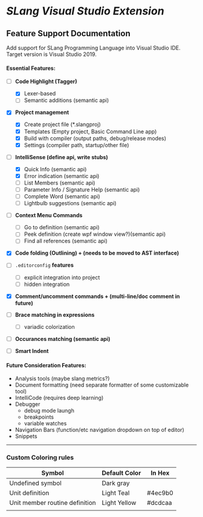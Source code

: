 ﻿#  ***SLang** Visual Studio Extension*
## Feature Support Documentation

Add support for SLang Programming Language into Visual Studio IDE.
Target version is Visual Studio 2019.

#### Essential Features:
- [ ] **Code Highlight (Tagger)**
    - [x] Lexer-based
    - [ ] Semantic additions (semantic api)
- [x] **Project management**
    - [x] Create project file (\*.slangproj)
    - [x] Templates (Empty project, Basic Command Line app)
    - [x] Build with compiler (output paths, debug/release modes)
    - [x] Settings (compiler path, startup/other file)
- [ ] **IntelliSense (define api, write stubs)**
    - [x] Quick Info (semantic api)
    - [x] Error indication (semantic api)
    - [ ] List Members (semantic api)
    - [ ] Parameter Info / Signature Help (semantic api)
    - [ ] Complete Word (semantic api)
    - [ ] Lightbulb suggestions (semantic api)
- [ ] **Context Menu Commands**
    - [ ] Go to definition (semantic api)
    - [ ] Peek definition (create wpf window view?)(semantic api)
    - [ ] Find all references (semantic api)
- [x] **Code folding (Outlining) + (needs to be moved to AST interface)**
- [ ] `.editorconfig` **features**
    - [ ] explicit integration into project
    - [ ] hidden integration
- [x] **Comment/uncomment commands + (multi-line/doc comment in future)**
- [ ] **Brace matching in expressions**
    - [ ] variadic colorization
- [ ] **Occurances matching (semantic api)**
- [ ] **Smart Indent**


#### Future Consideration Features:
- Analysis tools (maybe slang metrics?)
- Document formatting (need separate formatter of some customizable tool)
- IntelliCode (requires deep learning)
- Debugger
    - debug mode laungh
    - breakpoints
    - variable watches
- Navigation Bars (function/etc navigation dropdown on top of editor)
- Snippets
---

### Custom Coloring rules
|Symbol|Default Color|In Hex|
|-|-|-|
|Undefined symbol|Dark gray||
|Unit definition|Light Teal|#4ec9b0|
|Unit member routine definition|Light Yellow|#dcdcaa|
|||

